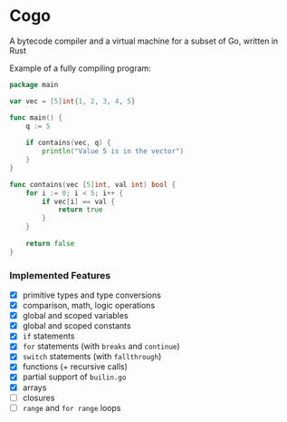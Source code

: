 # Cogo

A bytecode compiler and a virtual machine for a subset of Go, written in Rust

Example of a fully compiling program:

```go
package main

var vec = [5]int{1, 2, 3, 4, 5}

func main() {
    q := 5
    
    if contains(vec, q) {
        println("Value 5 is in the vector")
    }
}

func contains(vec [5]int, val int) bool {
    for i := 0; i < 5; i++ {
        if vec[i] == val {
            return true
        }
    }
    
    return false
}
```

### Implemented Features

- [x] primitive types and type conversions
- [x] comparison, math, logic operations
- [x] global and scoped variables
- [x] global and scoped constants
- [x] `if` statements
- [x] `for` statements (with `breaks` and `continue`)
- [x] `switch` statements (with `fallthrough`)
- [x] functions (+ recursive calls)
- [x] partial support of `builin.go`
- [x] arrays
- [ ] closures
- [ ] `range` and `for range` loops
